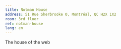 ```yaml
---
title: Notman House
address: 51 Rue Sherbrooke O, Montréal, QC H2X 1X2
room: 3rd floor
ref: notman-house
lang: en
---
```

The house of the web
